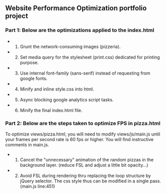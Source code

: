 ## Website Performance Optimization portfolio project

### Part 1: Below are the optimizations applied to the index.html
- 1. Grunt the network-consuming images (pizzeria).
- 2. Set media query for the stylesheet (print.css) dedicated for printing purpose.
- 3. Use internal font-family (sans-serif) instead of requesting from google fonts.
- 4. Minify and inline style.css into html.
- 5. Async blocking google analytics script tasks.
- 6. Minify the final index.html file.


### Part 2: Below are the steps taken to optimize FPS in pizza.html

To optimize views/pizza.html, you will need to modify views/js/main.js until your frames per second rate is 60 fps or higher. You will find instructive comments in main.js. 

- 1. Cancel the "unnecessary" animation of the random pizzas in the background layer. (reduce FSL and adjust a little bit opacity...)
- 2. Avoid FSL during rendering thru replacing the loop structure by jQuery selector. The css style thus can be modified in a single pass. (main.js line:451)

